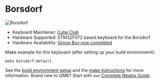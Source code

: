 # Borsdorf

![Borsdorf](https://cdn.discordapp.com/attachments/431112542882889741/617038871309582356/DSCF1868_edited.png)

* Keyboard Maintainer: [Cutie Club](https://github.com/cutie-club/)
* Hardware Supported: STM32F072 based keyboard for the Borsdorf
* Hardware Availability: [Group Buy now completed](https://geekhack.org/index.php?topic=105717.0)

Make example for this keyboard (after setting up your build environment):

    make borsdorf:default

See the [build environment setup](https://docs.qmk.fm/#/getting_started_build_tools) and the [make instructions](https://docs.qmk.fm/#/getting_started_make_guide) for more information. Brand new to QMK? Start with our [Complete Newbs Guide](https://docs.qmk.fm/#/newbs).

